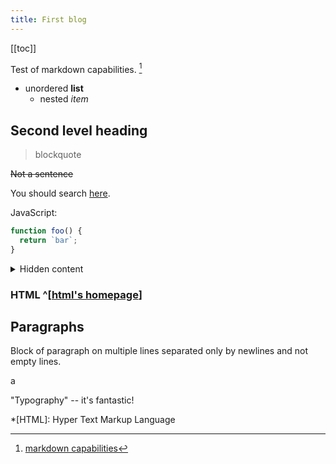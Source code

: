 ```yaml
---
title: First blog
---
```


[[toc]]

Test of markdown capabilities. [^markdown-capabilities]

- unordered **list**
  * nested _item_

## Second level heading

> blockquote

~~Not a sentence~~

You should search [here](https://duckduckgo.com).

JavaScript:
```js
function foo() {
  return `bar`;
}
```

<details>
<summary>Hidden content</summary>
You found it!
</details>

### HTML ^[[html's homepage](https://www.w3.org/html/)]

## Paragraphs

Block of paragraph
on multiple lines
separated only by newlines
and not empty lines.

<div id="a">a</div>

"Typography" -- it's fantastic!




*[HTML]: Hyper Text Markup Language

[^markdown-capabilities]: [markdown capabilities](https://github.com/markdown-it/markdown-it#syntax-extensions)




<script>
document.getElementById('a').textContent = 'Changed by JavaScript'
</script>